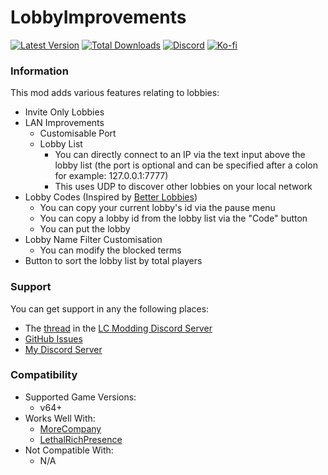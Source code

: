 # LobbyImprovements

[![Latest Version](https://img.shields.io/thunderstore/v/Dev1A3/LobbyImprovements?style=for-the-badge&logo=thunderstore&logoColor=white)](https://thunderstore.io/c/lethal-company/p/Dev1A3/LobbyImprovements)
[![Total Downloads](https://img.shields.io/thunderstore/dt/Dev1A3/LobbyImprovements?style=for-the-badge&logo=thunderstore&logoColor=white)](https://thunderstore.io/c/lethal-company/p/Dev1A3/LobbyImprovements)
[![Discord](https://img.shields.io/discord/646323142737788928?style=for-the-badge&logo=discord&logoColor=white&label=Discord)](https://discord.gg/DZD2apDnMM)
[![Ko-fi](https://img.shields.io/badge/Donate-F16061.svg?style=for-the-badge&logo=ko-fi&logoColor=white&label=Ko-fi)](https://ko-fi.com/K3K8SOM8U)

### Information

This mod adds various features relating to lobbies:

- Invite Only Lobbies
- LAN Improvements
  - Customisable Port
  - Lobby List
    - You can directly connect to an IP via the text input above the lobby list (the port is optional and can be specified after a colon for example: 127.0.0.1:7777)
    - This uses UDP to discover other lobbies on your local network
- Lobby Codes (Inspired by [Better Lobbies](https://thunderstore.io/c/lethal-company/p/Ryokune/Better_Lobbies/))
  - You can copy your current lobby's id via the pause menu
  - You can copy a lobby id from the lobby list via the "Code" button
  - You can put the lobby
- Lobby Name Filter Customisation
  - You can modify the blocked terms
- Button to sort the lobby list by total players

### Support

You can get support in any the following places:

- The [thread](https://discord.com/channels/1168655651455639582/1188167322377126010) in the [LC Modding Discord Server](https://discord.gg/lcmod)
- [GitHub Issues](https://github.com/1A3Dev/LC-LobbyImprovements/issues)
- [My Discord Server](https://discord.gg/DZD2apDnMM)

### Compatibility

- Supported Game Versions:
  - v64+
- Works Well With:
  - [MoreCompany](https://thunderstore.io/c/lethal-company/p/notnotnotswipez/MoreCompany/)
  - [LethalRichPresence](https://thunderstore.io/c/lethal-company/p/mrov/LethalRichPresence/)
- Not Compatible With:
  - N/A
